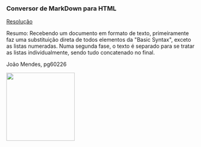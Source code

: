 ### Conversor de MarkDown para HTML

<a href="https://github.com/jlfmendes32/PLC2025/blob/main/TPC2/tpc2.py">Resolução</a>

Resumo:
Recebendo um documento em formato de texto, primeiramente faz uma substituição direta de todos elementos da "Basic Syntax", exceto as listas numeradas.
Numa segunda fase, o texto é separado para se tratar as listas individualmente, sendo tudo concatenado no final.

João Mendes, pg60226

<img src="https://github.com/user-attachments/assets/9eab7434-fb2c-43ef-bbc4-4d3f88e145fc" width="180">
